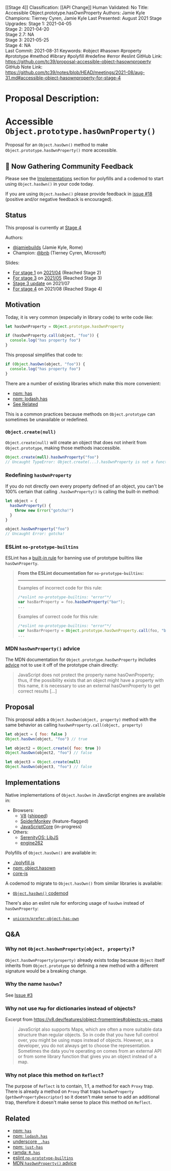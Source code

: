 [[Stage 4]]
Classification: [[API Change]]
Human Validated: No
Title: Accessible Object.prototype.hasOwnProperty
Authors: Jamie Kyle
Champions: Tierney Cyren, Jamie Kyle
Last Presented: August 2021
Stage Upgrades: 
Stage 1: 2021-04-05  
Stage 2: 2021-04-20  
Stage 2.7: NA  
Stage 3: 2021-05-25  
Stage 4: NA  
Last Commit: 2021-08-31
Keywords: #object #hasown #property #prototype #method #library #polyfill #redefine #error #eslint
GitHub Link: https://github.com/tc39/proposal-accessible-object-hasownproperty
GitHub Note Link: https://github.com/tc39/notes/blob/HEAD/meetings/2021-08/aug-31.md#accessible-object-hasownproperty-for-stage-4

# Proposal Description:
# Accessible `Object.prototype.hasOwnProperty()`

Proposal for an `Object.hasOwn()` method to make `Object.prototype.hasOwnProperty()` more accessible.

## 👋 Now Gathering Community Feedback

Please see the [Implementations](#implementations) section for polyfills and a codemod to start using `Object.hasOwn()` in your code today. 

If you are using `Object.hasOwn()` please provide feedback in [issue #18](https://github.com/tc39/proposal-accessible-object-hasownproperty/issues/18) (positive and/or negative feedback is encouraged).

## Status

This proposal is currently at [Stage 4](https://github.com/tc39/proposals/blob/master/finished-proposals.md)

Authors:

- [@jamiebuilds](https://github.com/jamiebuilds) (Jamie Kyle, Rome)
- Champion: [@bnb](https://github.com/bnb) (Tierney Cyren, Microsoft)

Slides:

- [For stage 1](https://docs.google.com/presentation/d/1FvDwrmzin_qGMzH-Cc8l5bHK91UxkpZJwuugoay5aNQ/edit#slide=id.p) on [2021/04](https://github.com/tc39/agendas/blob/master/2021/04.md) (Reached Stage 2)
- [For stage 3](https://docs.google.com/presentation/d/1r5_Jw-gR8cRNo7SJyWtd6h_fEyVFJr9t3a2FvCBPiLE/edit?usp=sharing) on [2021/05](https://github.com/tc39/agendas/blob/master/2021/05.md) (Reached Stage 3)
- [Stage 3 update](https://docs.google.com/presentation/d/1UbbNOjNB6XpMGo1GGwl0b8lVsNoCPPPLBByPYc7i5IY/edit?usp=sharing) on 2021/07
- [For stage 4](https://docs.google.com/presentation/d/177vM52Cd6Dij-ta6vmw4Wi1sCKrzbCKjavSBpbdz9fM/edit?usp=sharing) on 2021/08 (Reached Stage 4)

## Motivation

Today, it is very common (especially in library code) to write code like:

```js
let hasOwnProperty = Object.prototype.hasOwnProperty

if (hasOwnProperty.call(object, "foo")) {
  console.log("has property foo")
}
```

This proposal simplifies that code to:

```js
if (Object.hasOwn(object, "foo")) {
  console.log("has property foo")
}
```

There are a number of existing libraries which make this more convenient:

- [npm: has][npm-has]
- [npm: lodash.has][npm-lodash-has]
- [See Related](#related)

This is a common practices because methods on `Object.prototype` can sometimes be unavailable or redefined.

### `Object.create(null)`

`Object.create(null)` will create an object that does not inherit from `Object.prototype`, making those methods inaccessible.

```js
Object.create(null).hasOwnProperty("foo")
// Uncaught TypeError: Object.create(...).hasOwnProperty is not a function
```

### Redefining `hasOwnProperty`

If you do not directly own every property defined of an object, you can't be 100% certain that calling `.hasOwnProperty()` is calling the built-in method:

```js
let object = {
  hasOwnProperty() {
    throw new Error("gotcha!")
  }
}

object.hasOwnProperty("foo")
// Uncaught Error: gotcha!
```

### ESLint `no-prototype-builtins`

ESLint has a [built-in rule][eslint-no-prototype-builtins] for banning use of prototype builtins like `hasOwnProperty`.

> **From the ESLint documentation for `no-prototype-builtins`:**
>
> ---
>
> Examples of incorrect code for this rule:
>
> ```js
> /*eslint no-prototype-builtins: "error"*/
> var hasBarProperty = foo.hasOwnProperty("bar");
> ...
> ```
>
> Examples of correct code for this rule:
>
> ```js
> /*eslint no-prototype-builtins: "error"*/
> var hasBarProperty = Object.prototype.hasOwnProperty.call(foo, "bar");
> ...
> ```

### MDN `hasOwnProperty()` advice

The MDN documentation for `Object.prototype.hasOwnProperty` includes [advice][mdn-hasownproperty-advice] not to use it off of the prototype chain directly:

> JavaScript does not protect the property name hasOwnProperty; thus, if the possibility exists that an object might have a property with this name, it is necessary to use an external hasOwnProperty to get correct results [...]

## Proposal

This proposal adds a `Object.hasOwn(object, property)` method with the same behavior as calling `hasOwnProperty.call(object, property)`

```js
let object = { foo: false }
Object.hasOwn(object, "foo") // true

let object2 = Object.create({ foo: true })
Object.hasOwn(object2, "foo") // false

let object3 = Object.create(null)
Object.hasOwn(object3, "foo") // false
```

## Implementations

Native implementations of `Object.hasOwn` in JavaScript engines are available in:

- Browsers:
  - [V8](https://chromium-review.googlesource.com/c/v8/v8/+/2922117) ([shipped](https://v8.dev/blog/v8-release-93))
  - [SpiderMonkey](https://hg.mozilla.org/try/rev/94515f78324e83d4fd84f4b0ab764b34aabe6d80) (feature-flagged)
  - [JavaScriptCore](https://bugs.webkit.org/show_bug.cgi?id=226291#c2) (in-progress)
- Others:
  - [SerenityOS: LibJS](https://github.com/SerenityOS/serenity/commit/3ee092cd0cacb999469e50aa5ff220e397df2d79)
  - [engine262](https://github.com/engine262/engine262/pull/163)

Polyfills of `Object.hasOwn()` are available in:

- [./polyfill.js](./polyfill.js)
- [npm: object.hasown](https://www.npmjs.com/package/object.hasown)
- [core-js](https://github.com/zloirock/core-js/#accessible-objecthasownproperty)

A codemod to migrate to `Object.hasOwn()` from similar libraries is available:

- [`Object.hasOwn()` codemod](https://gist.github.com/jamiebuilds/f4ff76397d31b69c484240379170af8c)

There's also an eslint rule for enforcing usage of `hasOwn` instead of `hasOwnProperty`:

- [`unicorn/prefer-object-has-own`](https://github.com/sindresorhus/eslint-plugin-unicorn/blob/main/docs/rules/prefer-object-has-own.md)

## Q&A

### Why not `Object.hasOwnProperty(object, property)`?

`Object.hasOwnProperty(property)` already exists today because `Object` itself inherits from `Object.prototype` so defining a new method with a different signature would be a breaking change.

### Why the name `hasOwn`?

See [Issue #3](https://github.com/tc39/proposal-accessible-object-hasownproperty/issues/3)

### Why not use `Map` for dictionaries instead of objects?

Excerpt from https://v8.dev/features/object-fromentries#objects-vs.-maps

> JavaScript also supports Maps, which are often a more suitable data structure than regular objects. So in code that you have full control over, you might be using maps instead of objects. However, as a developer, you do not always get to choose the representation. Sometimes the data you’re operating on comes from an external API or from some library function that gives you an object instead of a map.

### Why not place this method on `Reflect`?

The purpose of `Reflect` is to contain, 1:1, a method for each `Proxy` trap. There is already a method on `Proxy` that traps `hasOwnProperty` (`getOwnPropertyDescriptor`) so it doesn't make sense to add an additional trap, therefore it doesn't make sense to place this method on `Reflect`.

## Related

- [npm: `has`][npm-has]
- [npm: `lodash.has`][npm-lodash-has]
- [underscore `_.has`][underscore-has]
- [npm: `just-has`][npm-just-has]
- [ramda: `R.has`][ramda-has]
- [eslint `no-prototype-builtins`][eslint-no-prototype-builtins]
- [MDN `hasOwnProperty()` advice][mdn-hasownproperty-advice]

[npm-has]: https://www.npmjs.com/package/has
[npm-lodash-has]: https://www.npmjs.com/package/lodash.has
[underscore-has]: https://underscorejs.org/#has
[npm-just-has]: https://www.npmjs.com/package/just-has
[ramda-has]: https://ramdajs.com/docs/#has
[eslint-no-prototype-builtins]: https://eslint.org/docs/rules/no-prototype-builtins
[mdn-hasownproperty-advice]: https://developer.mozilla.org/en-US/docs/Web/JavaScript/Reference/Global_Objects/Object/hasOwnProperty#using_hasownproperty_as_a_property_name

